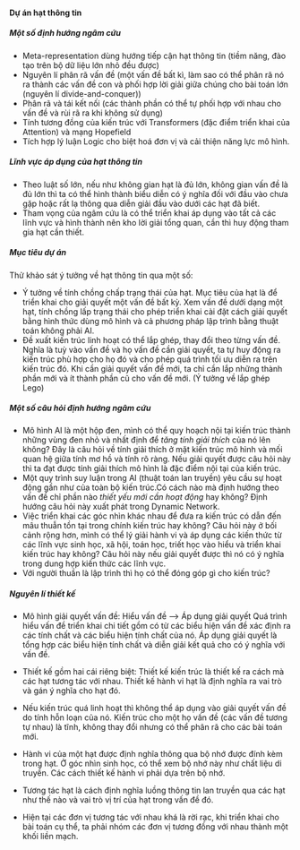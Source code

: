 #### Dự án hạt thông tin

##### Một số định hướng ngâm cứu

- Meta-representation dùng hướng tiếp cận hạt thông tin (tiềm năng, đào tạo trên bộ dữ liệu lớn nhỏ đều được)
- Nguyên lí phân rã vấn đề (một vấn đề bất kì, làm sao có thể phân rã nó ra thành các vấn đề con và phối hợp lời giải giữa chúng cho bài toán lớn (nguyên lí divide-and-conquer))
- Phân rã và tái kết nối (các thành phần có thể tự phối hợp với nhau cho vấn đề và rùi rã ra khi không sử dụng)
- Tính tương đồng của kiến trúc với Transformers (đặc điểm triển khai của Attention) và mạng Hopefield
- Tích hợp lý luận Logic cho biệt hoá đơn vị và cải thiện năng lực mô hình.

##### Lĩnh vực áp dụng của hạt thông tin

- Theo luật số lớn, nếu như không gian hạt là đủ lớn, không gian vấn đề là đủ lớn thì ta có thể hình thành biểu diễn có ý nghĩa đối với đầu vào chưa gặp hoặc rất lạ thông qua diễn giải đầu vào dưới các hạt đã biết.
- Tham vọng của ngâm cứu là có thể triển khai áp dụng vào tất cả các lĩnh vực và hình thành nên kho lời giải tổng quan, cần thì huy động tham gia hạt cần thiết.

##### Mục tiêu dự án

Thử khảo sát ý tưởng về hạt thông tin qua một số:

- Ý tưởng về tính chồng chấp trạng thái của hạt. Mục tiêu của hạt là để triển khai cho giải quyết một vấn đề bất kỳ. Xem vấn đề dưới dạng một hạt, tính chồng lấp trạng thái cho phép triển khai cài đặt cách giải quyết bằng hình thức dùng mô hình và cả phương pháp lập trình bằng thuật toán không phải AI.
- Đề xuất kiến trúc linh hoạt có thể lắp ghép, thay đổi theo từng vấn đề. Nghĩa là tuỳ vào vấn đề và họ vấn đề cần giải quyết, ta tự huy động ra kiến trúc phù hợp cho họ đó và cho phép quá trình tối ưu diễn ra trên kiến trúc đó. Khi cần giải quyết vấn đề mới, ta chỉ cần lắp những thành phần mới và ít thành phần cũ cho vấn đề mới. (Ý tưởng về lắp ghép Lego)

##### Một số câu hỏi định hướng ngâm cứu

- Mô hình AI là một hộp đen, mình có thể quy hoạch nội tại kiến trúc thành những vùng đen nhỏ và nhất định để _tăng tính giải thích_ của nó lên không? Đây là câu hỏi về tính giải thích ở mặt kiến trúc mô hình và mối quan hệ giữa tính mơ hồ và tính rõ ràng. Nếu giải quyết được câu hỏi này thì ta đạt được tính giải thích mô hình là đặc điểm nội tại của kiến trúc.
- Một quy trình suy luận trong AI (thuật toán lan truyền) yêu cầu sự hoạt động gần như của toàn bộ kiến trúc.Có cách nào mà định hướng theo vấn đề chỉ phần nào _thiết yếu mới cần hoạt động_ hay không? Định hướng câu hỏi này xuất phát trong Dynamic Network.
- Việc triển khai các góc nhìn khác nhau để đưa ra kiến trúc có dẫn đến mâu thuẫn tồn tại trong chính kiến trúc hay không? Câu hỏi này ở bối cảnh rộng hơn, mình có thể lý giải hành vi và áp dụng các kiến thức từ các lĩnh vực sinh học, xã hội, toán học, triết học vào hiểu và triển khai kiến trúc hay không? Câu hỏi này nếu giải quyết được thì nó có ý nghĩa trong dung hợp kiến thức các lĩnh vực.
- Với người thuần là lập trình thì họ có thể đóng góp gì cho kiến trúc?

##### Nguyên lí thiết kế

- Mô hình giải quyết vấn đề: Hiểu vấn đề --> Áp dụng giải quyết
  Quá trình hiểu vấn đề triển khai chi tiết gồm có từ các biểu hiện vấn đề xác định ra các tính chất và các biểu hiện tính chất của nó. Áp dụng giải quyết là tổng hợp các biểu hiện tính chất và diễn giải kết quả cho có ý nghĩa với vấn đề.

- Thiết kế gồm hai cái riêng biệt:
  Thiết kế kiến trúc là thiết kế ra cách mà các hạt tương tác với nhau.
  Thiết kế hành vi hạt là định nghĩa ra vai trò và gán ý nghĩa cho hạt đó.

- Nếu kiến trúc quá linh hoạt thì không thể áp dụng vào giải quyết vấn đề do tính hỗn loạn của nó. Kiến trúc cho một họ vấn đề (các vấn đề tương tự nhau) là tĩnh, không thay đổi nhưng có thể phân rã cho các bài toán mới.

- Hành vi của một hạt được định nghĩa thông qua bộ nhớ được đính kèm trong hạt. Ở góc nhìn sinh học, có thể xem bộ nhớ này như chất liệu di truyền. Các cách thiết kế hành vi phải dựa trên bộ nhớ.

- Tương tác hạt là cách định nghĩa luồng thông tin lan truyền qua các hạt như thế nào và vai trò vị trí của hạt trong vấn đề đó.

- Hiện tại các đơn vị tương tác với nhau khá là rời rạc, khi triển khai cho bài toán cụ thể, ta phải nhóm các đơn vị tương đồng với nhau thành một khối liền mạch.
